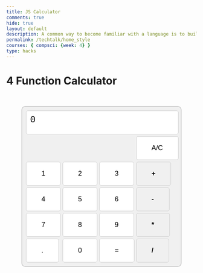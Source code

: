 ```yaml
---
title: JS Calculator
comments: true
hide: true
layout: default
description: A common way to become familiar with a language is to build a calculator.  This calculator shows off button with actions.
permalink: /techtalk/home_style
courses: { compsci: {week: 4} }
type: hacks
---
```


<!-- 
Hack 0: Right justify result
Hack 1: Test conditions on small, big, and decimal numbers, report on findings. Fix issues.
Hack 2: Add the common math operation that is missing from calculator
Hack 3: Implement 1 number operation (ie SQRT) 
-->

<!-- 
HTML implementation of the calculator. 
-->


<!-- 
    Style and Action are aligned with HRML class definitions
    style.css contains majority of style definition (number, operation, clear, and equals)
    - The div calculator-container sets 4 elements to a row
    Background is credited to Vanta JS and is implemented at bottom of this page
-->
<h1>4 Function Calculator</h1>

<style>
  /* Calculator container styles */
.calculator-container {
  background-color: #f0f0f0;
  border: 2px solid #ccc;
  border-radius: 10px;
  padding: 10px;
}

/* Button styles */
button {
  background-color: #fff;
  border: 1px solid #ccc;
  border-radius: 5px;
  padding: 20px 40px;
  font-size: 18px;
  cursor: pointer;
  transition: background-color 0.3s, transform 0.1s;
}

button:hover {
  background-color: #e0e0e0;
}

/* Operator buttons */
.calculator-operation button {
  background-color: #f0f0f0;
  font-weight: bold;
}

/* Display styles */
.calculator-output {
  background-color: #fff;
  border: 1px solid #ccc;
  border-radius: 5px;
  padding: 10px;
  font-size: 24px;
  font-family:courier new;
  text-align: left;
  grid-column: span 4;
  grid-row: span 1;
  color: #000000;
}

  .calculator-container{
    display: grid;
    grid-template-columns: repeat(4, 1fr); /* 4 columns */
    grid-template-rows: repeat(5, 1fr); /* 5 rows*/
    grid-gap: 5px;
    width: 400px;
    margin: 0 auto;
    margin-top: 50px;
  }

  
</style>

<!-- Add a container for the animation -->
<div id="animation">
  <div class="calculator-container">
      <!--result-->
      <div class="calculator-output" id="output">0</div>
      <!--row 1-->
      <div class="calculator-clear" style="grid-column: 4/ span 1; grid-row: 2/span 1" ><button type="button">A/C</button></div>
      <!--row 2-->
      <div class="calculator-number" style="grid-column: 1/ span 1; grid-row: 3/span 1" id="button-1" data-value="1"><button type="button">1</button></div>
      <div class="calculator-number" style="grid-column: 2/ span 1; grid-row: 3/span 1" id="button-2" data-value="2"><button type="button">2</button></div>
      <div class="calculator-number" style="grid-column: 3/ span 1; grid-row: 3/span 1" id="button-3" data-value="3"><button type="button">3</button></div>
      <div class="calculator-operation" style="grid-column: 4/ span 1; grid-row: 3/span 1"><button type="button">+</button></div>
      <!--row 3-->
      <div class="calculator-number" style="grid-column: 1/ span 1; grid-row: 4/span 1" id="button-4" data-value="4"><button type="button">4</button></div>
      <div class="calculator-number" style="grid-column: 2/ span 1; grid-row: 4/span 1" id="button-5" data-value="5"><button type="button">5</button></div>
      <div class="calculator-number" style="grid-column: 3/ span 1; grid-row: 4/span 1" id="button-6" data-value="6"><button type="button">6</button></div>
      <div class="calculator-operation" style="grid-column: 4/ span 1; grid-row: 4/span 1"><button type="button">-</button></div>
      <!--row 4-->
      <div class="calculator-number" style="grid-column: 1/ span 1; grid-row: 5/span 1" id="button-7" data-value="7"><button type="button">7</button></div>
      <div class="calculator-number" style="grid-column: 2/ span 1; grid-row: 5/span 1" id="button-8" data-value="8"><button type="button">8</button></div>
      <div class="calculator-number" style="grid-column: 3/ span 1; grid-row: 5/span 1" id="button-9" data-value="9"><button type="button">9</button></div>
      <div class="calculator-operation" style="grid-column: 4/ span 1; grid-row: 5/span 1"><button type="button">*</button></div>
      <!--row 5-->
      <div class="calculator-number" style="grid-column: 2/ span 1; grid-row: 6/span 1" id="button-0" data-value="0"><button type="button">0</button></div>
      <div class="calculator-number" style="grid-column: 1/ span 1; grid-row: 6/span 1" id ><button type="button">.</button></div>
      <div class="calculator-equals" style="grid-column: 3/ span 1; grid-row: 6/span 1"><button type="button">=</button></div>
      <div class="calculator-operation" style="grid-column: 4/ span 1; grid-row: 6/span 1"><button type="button">/</button></div>
  </div>
</div>

<!-- JavaScript (JS) implementation of the calculator. -->
<script>
// initialize important variables to manage calculations
var firstNumber = null;
var operator = null;
var nextReady = true;
// build objects containing key elements
const output = document.getElementById("output");
const numbers = document.querySelectorAll(".calculator-number");
const operations = document.querySelectorAll(".calculator-operation");
const clear = document.querySelectorAll(".calculator-clear");
const equals = document.querySelectorAll(".calculator-equals");

// Number buttons listener
numbers.forEach(button => {
  button.addEventListener("click", function() {
    number(button.textContent);
  });
});

// Number action
function number (value) { // function to input numbers into the calculator
    if (value != ".") {
        if (nextReady == true) { // nextReady is used to tell the computer when the user is going to input a completely new number
            output.innerHTML = value;
            if (value != "0") { // if statement to ensure that there are no multiple leading zeroes
                nextReady = false;
            }
        } else {
            output.innerHTML = output.innerHTML + value; // concatenation is used to add the numbers to the end of the input
        }
    } else { // special case for adding a decimal; can't have two decimals
        if (output.innerHTML.indexOf(".") == -1) {
            output.innerHTML = output.innerHTML + value;
            nextReady = false;
        }
    }
}

// Operation buttons listener
operations.forEach(button => {
  button.addEventListener("click", function() {
    operation(button.textContent);
  });
});

// Operator action
function operation (choice) { // function to input operations into the calculator
    if (firstNumber == null) { // once the operation is chosen, the displayed number is stored into the variable firstNumber
        firstNumber = parseInt(output.innerHTML);
        nextReady = true;
        operator = choice;
        return; // exits function
    }
    // occurs if there is already a number stored in the calculator
    firstNumber = calculate(firstNumber, parseFloat(output.innerHTML)); 
    operator = choice;
    output.innerHTML = firstNumber.toString();
    nextReady = true;
}


// Keyboard input listener
document.addEventListener("keydown", function(event) {
  const keyValue = event.key;
  if (/[0-9]/.test(keyValue)) {
    number(keyValue); // Handle number keys 0-9
  } else if (keyValue === "+") {
    operation("+");
  } else if (keyValue === "-") {
    operation("-");
  } else if (keyValue === "*") {
    operation("*");
  } else if (keyValue === "/") {
    operation("/");
  } else if (keyValue === "=" || keyValue === "Enter") {
    equal();
  } else if (keyValue === "Escape") {
    clearCalc();
  }
});

function handleDecimal() {
  if (nextReady) {
    output.innerHTML = "0.";
    nextReady = false;
  } else if (output.innerHTML.indexOf(".") === -1) {
    output.innerHTML += ".";
  }
}


// Calculator
function calculate (first, second) { // function to calculate the result of the equation
    let result = 0;
    switch (operator) {
        case "+":
            result = first + second;
            break;
        case "-":
            result = first - second;
            break;
        case "*":
            result = first * second;
            break;
        case "/":
            result = first / second;
            break;
        default: 
            break;
    }
    return result;
}

// Equals button listener
equals.forEach(button => {
  button.addEventListener("click", function() {
    equal();
  });
});

// Equal action
function equal () { // function used when the equals button is clicked; calculates equation and displays it
    firstNumber = calculate(firstNumber, parseFloat(output.innerHTML));
    output.innerHTML = firstNumber.toString();
    nextReady = true;
}

// Clear button listener
clear.forEach(button => {
  button.addEventListener("click", function() {
    clearCalc();
  });
});

// A/C action
function clearCalc () { // clears calculator
    firstNumber = null;
    output.innerHTML = "0";
    nextReady = true;
}
</script>

<!-- 
Vanta animations just for fun, load JS onto the page
-->
<script src="/teacher/assets/js/three.r119.min.js"></script>
<script src="/teacher/assets/js/vanta.halo.min.js"></script>
<script src="/teacher/assets/js/vanta.birds.min.js"></script>
<script src="/teacher/assets/js/vanta.net.min.js"></script>
<script src="/teacher/assets/js/vanta.rings.min.js"></script>

<script>
// setup vanta scripts as functions
var vantaInstances = {
  halo: VANTA.HALO,
  birds: VANTA.BIRDS,
  net: VANTA.NET,
  rings: VANTA.RINGS
};

// obtain a random vanta function
var vantaInstance = vantaInstances[Object.keys(vantaInstances)[Math.floor(Math.random() * Object.keys(vantaInstances).length)]];

// run the animation
vantaInstance({
  el: "#animation",
  mouseControls: true,
  touchControls: true,
  gyroControls: false
});
</script>



